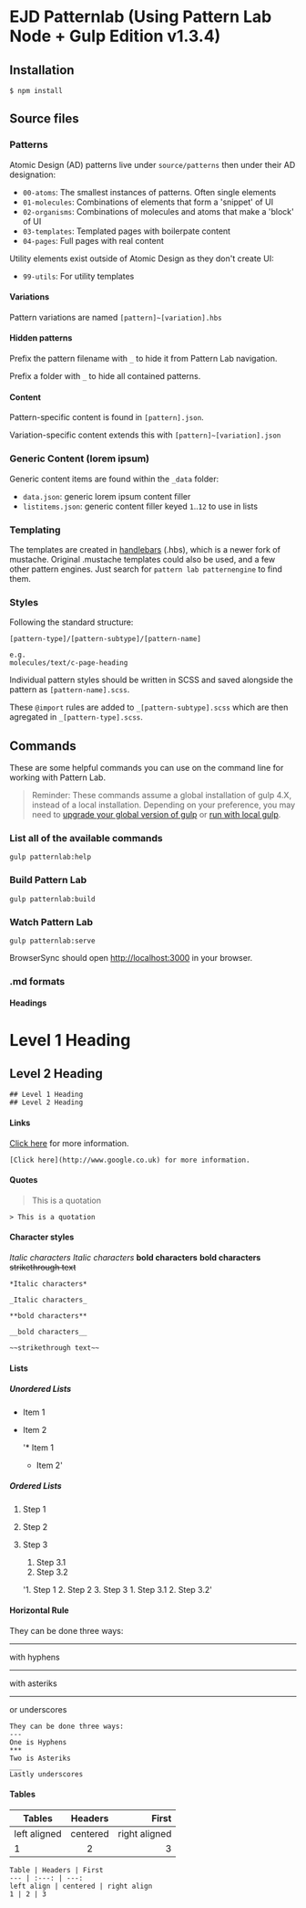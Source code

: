 # EJD Patternlab (Using Pattern Lab Node + Gulp Edition v1.3.4)

## Installation

    $ npm install

## Source files

### Patterns

Atomic Design (AD) patterns live under `source/patterns` then under their AD designation:

* `00-atoms`: The smallest instances of patterns. Often single elements
* `01-molecules`: Combinations of elements that form a 'snippet' of UI
* `02-organisms`: Combinations of molecules and atoms that make a 'block' of UI
* `03-templates`: Templated pages with boilerpate content
* `04-pages`: Full pages with real content

Utility elements exist outside of Atomic Design as they don't create UI:

* `99-utils`: For utility templates

#### Variations

Pattern variations are named `[pattern]~[variation].hbs`

#### Hidden patterns

Prefix the pattern filename with `_` to hide it from Pattern Lab navigation.

Prefix a folder with `_` to hide all contained patterns.

#### Content

Pattern-specific content is found in `[pattern].json`.

Variation-specific content extends this with `[pattern]~[variation].json`

### Generic Content (lorem ipsum)

Generic content items are found within the `_data` folder:

* `data.json`: generic lorem ipsum content filler
* `listitems.json`: generic content filler keyed `1`..`12` to use in lists

### Templating

The templates are created in [handlebars](http://handlebarsjs.com/) (.hbs), which is a newer fork of mustache.
Original .mustache templates could also be used, and a few other pattern engines. Just search for `pattern lab patternengine` to find them.

### Styles
Following the standard structure:

    [pattern-type]/[pattern-subtype]/[pattern-name]

    e.g.
    molecules/text/c-page-heading

Individual pattern styles should be written in SCSS and saved alongside the pattern as `[pattern-name].scss`.

These `@import` rules are added to `_[pattern-subtype].scss` which are then agregated in `_[pattern-type].scss`.

## Commands

These are some helpful commands you can use on the command line for working with Pattern Lab.

> Reminder: These commands assume a global installation of gulp 4.X, instead of a local installation. Depending on your preference, you may need to [upgrade your global version of gulp](https://github.com/pattern-lab/edition-node-gulp/wiki/Updating-to-Gulp-4) or [run with local gulp](https://github.com/pattern-lab/patternlab-node/wiki/Running-with-Local-Gulp-Instead-of-Global-Gulp).

### List all of the available commands

    gulp patternlab:help

### Build Pattern Lab

    gulp patternlab:build

### Watch Pattern Lab

    gulp patternlab:serve

BrowserSync should open [http://localhost:3000](http://localhost:3000) in your browser.

### .md formats

#### Headings
# Level 1 Heading
## Level 2 Heading
    ## Level 1 Heading
    ## Level 2 Heading

#### Links
[Click here](http://www.google.co.uk) for more information.
    
    [Click here](http://www.google.co.uk) for more information. 

#### Quotes
> This is a quotation

    > This is a quotation

#### Character styles
*Italic characters* 
_Italic characters_
**bold characters**
__bold characters__
~~strikethrough text~~

    *Italic characters*

    _Italic characters_

    **bold characters**

    __bold characters__

    ~~strikethrough text~~

#### Lists
##### Unordered Lists

* Item 1
* Item 2

    '* Item 1
    * Item 2'

##### Ordered Lists

1. Step 1
2. Step 2
3. Step 3
	1. Step 3.1
	2. Step 3.2

    '1. Step 1
    2. Step 2
    3. Step 3
	   1. Step 3.1
	   2. Step 3.2'

#### Horizontal Rule

They can be done three ways:

---
with hyphens
***
with asteriks
___
or underscores

    They can be done three ways:
    ---
    One is Hyphens
    ***
    Two is Asteriks
    ___
    Lastly underscores

#### Tables

Tables | Headers | First
--- | :---: | ---:
left aligned | centered | right aligned
1 | 2 | 3

    Table | Headers | First 
    --- | :---: | ---:
    left align | centered | right align
    1 | 2 | 3